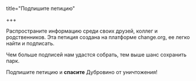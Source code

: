 title="Подпишите петицию"

+++

Распространите информацию среди своих друзей, коллег и родственников. Эта петиция создана на платформе сhаngе.оrg, ее легко найти и подписать.

Чем больше подписей нам удастся собрать, тем выше шанс сохранить парк.

Подпишите петицию и **спасите** Дубровино от уничтожения!
